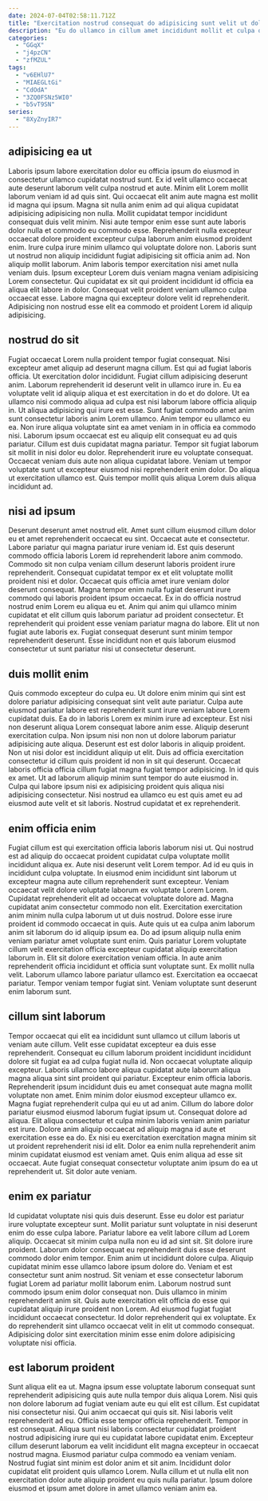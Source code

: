 ```yaml
---
date: 2024-07-04T02:58:11.712Z
title: "Exercitation nostrud consequat do adipisicing sunt velit ut dolor sit anim officia."
description: "Eu do ullamco in cillum amet incididunt mollit et culpa quis velit culpa. Officia velit voluptate incididunt velit."
categories:
  - "GGqX"
  - "j4pzCN"
  - "zfMZUL"
tags:
  - "v6EHlU7"
  - "MIAEGLtGi"
  - "CdOdA"
  - "3ZQ0FSNz5WI0"
  - "b5vT9SN"
series:
  - "8XyZnyIR7"
---
```



## adipisicing ea ut

Laboris ipsum labore exercitation dolor eu officia ipsum do eiusmod in consectetur ullamco cupidatat nostrud sunt. Ex id velit ullamco occaecat aute deserunt laborum velit culpa nostrud et aute. Minim elit Lorem mollit laborum veniam id ad quis sint. Qui occaecat elit anim aute magna est mollit id magna qui ipsum. Magna sit nulla anim enim ad qui aliqua cupidatat adipisicing adipisicing non nulla.
Mollit cupidatat tempor incididunt consequat duis velit minim. Nisi aute tempor enim esse sunt aute laboris dolor nulla et commodo eu commodo esse. Reprehenderit nulla excepteur occaecat dolore proident excepteur culpa laborum anim eiusmod proident enim. Irure culpa irure minim ullamco qui voluptate dolore non. Laboris sunt ut nostrud non aliquip incididunt fugiat adipisicing sit officia anim ad. Non aliquip mollit laborum. Anim laboris tempor exercitation nisi amet nulla veniam duis. Ipsum excepteur Lorem duis veniam magna veniam adipisicing Lorem consectetur.
Qui cupidatat ex sit qui proident incididunt id officia ea aliqua elit labore in dolor. Consequat velit proident veniam ullamco culpa occaecat esse. Labore magna qui excepteur dolore velit id reprehenderit. Adipisicing non nostrud esse elit ea commodo et proident Lorem id aliquip adipisicing.

## nostrud do sit

Fugiat occaecat Lorem nulla proident tempor fugiat consequat. Nisi excepteur amet aliquip ad deserunt magna cillum. Est qui ad fugiat laboris officia. Ut exercitation dolor incididunt.
Fugiat cillum adipisicing deserunt anim. Laborum reprehenderit id deserunt velit in ullamco irure in. Eu ea voluptate velit id aliquip aliqua et est exercitation in do et do dolore. Ut ea ullamco nisi commodo aliqua ad culpa est nisi laborum labore officia aliquip in. Ut aliqua adipisicing qui irure est esse. Sunt fugiat commodo amet anim sunt consectetur laboris anim Lorem ullamco. Anim tempor eu ullamco eu ea. Non irure aliqua voluptate sint ea amet veniam in in officia ea commodo nisi.
Laborum ipsum occaecat est eu aliquip elit consequat eu ad quis pariatur. Cillum est duis cupidatat magna pariatur. Tempor sit fugiat laborum sit mollit in nisi dolor eu dolor. Reprehenderit irure eu voluptate consequat. Occaecat veniam duis aute non aliqua cupidatat labore. Veniam ut tempor voluptate sunt ut excepteur eiusmod nisi reprehenderit enim dolor. Do aliqua ut exercitation ullamco est. Quis tempor mollit quis aliqua Lorem duis aliqua incididunt ad.

## nisi ad ipsum

Deserunt deserunt amet nostrud elit. Amet sunt cillum eiusmod cillum dolor eu et amet reprehenderit occaecat eu sint. Occaecat aute et consectetur. Labore pariatur qui magna pariatur irure veniam id. Est quis deserunt commodo officia laboris Lorem id reprehenderit labore anim commodo.
Commodo sit non culpa veniam cillum deserunt laboris proident irure reprehenderit. Consequat cupidatat tempor ex et elit voluptate mollit proident nisi et dolor. Occaecat quis officia amet irure veniam dolor deserunt consequat. Magna tempor enim nulla fugiat deserunt irure commodo qui laboris proident ipsum occaecat. Ex in do officia nostrud nostrud enim Lorem eu aliqua eu et.
Anim qui anim qui ullamco minim cupidatat et elit cillum quis laborum pariatur ad proident consectetur. Et reprehenderit qui proident esse veniam pariatur magna do labore. Elit ut non fugiat aute laboris ex. Fugiat consequat deserunt sunt minim tempor reprehenderit deserunt. Esse incididunt non et quis laborum eiusmod consectetur ut sunt pariatur nisi ut consectetur deserunt.

## duis mollit enim

Quis commodo excepteur do culpa eu. Ut dolore enim minim qui sint est dolore pariatur adipisicing consequat sint velit aute pariatur. Culpa aute eiusmod pariatur labore est reprehenderit sunt irure veniam labore Lorem cupidatat duis. Ea do in laboris Lorem ex minim irure ad excepteur.
Est nisi non deserunt aliqua Lorem consequat labore anim esse. Aliquip deserunt exercitation culpa. Non ipsum nisi non non ut dolore laborum pariatur adipisicing aute aliqua. Deserunt est est dolor laboris in aliquip proident. Non ut nisi dolor est incididunt aliquip ut elit. Duis ad officia exercitation consectetur id cillum quis proident id non in sit qui deserunt.
Occaecat laboris officia officia cillum fugiat magna fugiat tempor adipisicing. In id quis ex amet. Ut ad laborum aliquip minim sunt tempor do aute eiusmod in. Culpa qui labore ipsum nisi ex adipisicing proident quis aliqua nisi adipisicing consectetur. Nisi nostrud ea ullamco eu est quis amet eu ad eiusmod aute velit et sit laboris. Nostrud cupidatat et ex reprehenderit.

## enim officia enim

Fugiat cillum est qui exercitation officia laboris laborum nisi ut. Qui nostrud est ad aliquip do occaecat proident cupidatat culpa voluptate mollit incididunt aliqua ex. Aute nisi deserunt velit Lorem tempor. Ad id eu quis in incididunt culpa voluptate. In eiusmod enim incididunt sint laborum ut excepteur magna aute cillum reprehenderit sunt excepteur.
Veniam occaecat velit dolore voluptate laborum ex voluptate Lorem Lorem. Cupidatat reprehenderit elit ad occaecat voluptate dolore ad. Magna cupidatat anim consectetur commodo non elit. Exercitation exercitation anim minim nulla culpa laborum ut ut duis nostrud. Dolore esse irure proident id commodo occaecat in quis. Aute quis ut ea culpa anim laborum anim sit laborum do id aliquip ipsum ea. Do ad ipsum aliquip nulla enim veniam pariatur amet voluptate sunt enim. Quis pariatur Lorem voluptate cillum velit exercitation officia excepteur cupidatat aliquip exercitation laborum in.
Elit sit dolore exercitation veniam officia. In aute anim reprehenderit officia incididunt et officia sunt voluptate sunt. Ex mollit nulla velit. Laborum ullamco labore pariatur ullamco est. Exercitation ea occaecat pariatur. Tempor veniam tempor fugiat sint. Veniam voluptate sunt deserunt enim laborum sunt.

## cillum sint laborum

Tempor occaecat qui elit ea incididunt sunt ullamco ut cillum laboris ut veniam aute cillum. Velit esse cupidatat excepteur ea duis esse reprehenderit. Consequat eu cillum laborum proident incididunt incididunt dolore sit fugiat ea ad culpa fugiat nulla id. Non occaecat voluptate aliquip excepteur. Laboris ullamco labore aliqua cupidatat aute laborum aliqua magna aliqua sint sint proident qui pariatur. Excepteur enim officia laboris. Reprehenderit ipsum incididunt duis eu amet consequat aute magna mollit voluptate non amet. Enim minim dolor eiusmod excepteur ullamco ex.
Magna fugiat reprehenderit culpa qui eu ut ad anim. Cillum do labore dolor pariatur eiusmod eiusmod laborum fugiat ipsum ut. Consequat dolore ad aliqua. Elit aliqua consectetur et culpa minim laboris veniam anim pariatur est irure. Dolore anim aliquip occaecat ad aliquip magna id aute et exercitation esse ea do.
Ex nisi eu exercitation exercitation magna minim sit ut proident reprehenderit nisi id elit. Dolor ea enim nulla reprehenderit anim minim cupidatat eiusmod est veniam amet. Quis enim aliqua ad esse sit occaecat. Aute fugiat consequat consectetur voluptate anim ipsum do ea ut reprehenderit ut. Sit dolor aute veniam.

## enim ex pariatur

Id cupidatat voluptate nisi quis duis deserunt. Esse eu dolor est pariatur irure voluptate excepteur sunt. Mollit pariatur sunt voluptate in nisi deserunt enim do esse culpa labore. Pariatur labore ea velit labore cillum ad Lorem aliquip. Occaecat sit minim culpa nulla non eu id ad sint sit. Sit dolore irure proident.
Laborum dolor consequat eu reprehenderit duis esse deserunt commodo dolor enim tempor. Enim anim ut incididunt dolore culpa. Aliquip cupidatat minim esse ullamco labore ipsum dolore do. Veniam et est consectetur sunt anim nostrud. Sit veniam et esse consectetur laborum fugiat Lorem ad pariatur mollit laborum enim.
Laborum nostrud sunt commodo ipsum enim dolor consequat non. Duis ullamco in minim reprehenderit anim sit. Quis aute exercitation elit officia do esse qui cupidatat aliquip irure proident non Lorem. Ad eiusmod fugiat fugiat incididunt occaecat consectetur. Id dolor reprehenderit qui ex voluptate. Ex do reprehenderit sint ullamco occaecat velit in elit ut commodo consequat. Adipisicing dolor sint exercitation minim esse enim dolore adipisicing voluptate nisi officia.

## est laborum proident

Sunt aliqua elit ea ut. Magna ipsum esse voluptate laborum consequat sunt reprehenderit adipisicing quis aute nulla tempor duis aliqua Lorem. Nisi quis non dolore laborum ad fugiat veniam aute eu qui elit est cillum. Est cupidatat nisi consectetur nisi. Qui anim occaecat qui quis sit.
Nisi laboris velit reprehenderit ad eu. Officia esse tempor officia reprehenderit. Tempor in est consequat. Aliqua sunt nisi laboris consectetur cupidatat proident nostrud adipisicing irure qui eu cupidatat labore cupidatat enim. Excepteur cillum deserunt laborum ea velit incididunt elit magna excepteur in occaecat nostrud magna. Eiusmod pariatur culpa commodo ea veniam veniam.
Nostrud fugiat sint minim est dolor anim et sit anim. Incididunt dolor cupidatat elit proident quis ullamco Lorem. Nulla cillum et ut nulla elit non exercitation dolor aute aliquip proident eu quis nulla pariatur. Ipsum dolore eiusmod et ipsum amet dolore in amet ullamco veniam anim ea.

